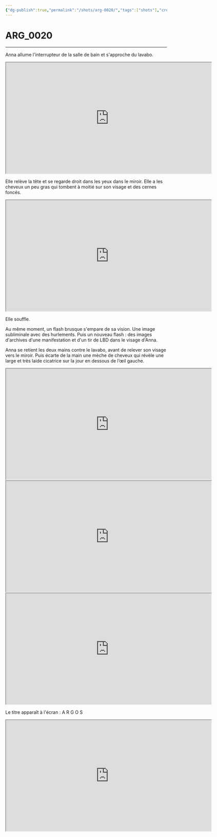 ```yaml
---
{"dg-publish":true,"permalink":"/shots/arg-0020/","tags":["shots"],"created":"2024-12-19","updated":"2025-01-29"}
---
```



# ARG_0020
---
Anna allume l'interrupteur de la salle de bain et s'approche du lavabo.

<iframe src="https://drive.google.com/file/d/1S21GYxMvi1uK-X6gCZrWG9Xv_daHypDt/preview" width="640" height="346" allow="autoplay"></iframe>

Elle relève la tête et se regarde droit dans les yeux dans le miroir. Elle a les cheveux un peu gras qui tombent à moitié sur son visage et des cernes foncés.

<iframe src="https://drive.google.com/file/d/1jccWVwnNiWJ3Pr9A8LXT-F3a7mYqZMhz/preview" width="640" height="346" allow="autoplay"></iframe>

Elle souffle.

Au même moment, un flash brusque s'empare de sa vision. Une image subliminale avec des hurlements. Puis un nouveau flash : des images d'archives d'une manifestation et d'un tir de LBD dans le visage d'Anna.

Anna se retient les deux mains contre le lavabo, avant de relever son visage vers le miroir. Puis écarte de la main une mèche de cheveux qui révèle une large et très laide cicatrice sur la jour en dessous de l’œil gauche.

<iframe src="https://drive.google.com/file/d/15PU59a2h5IMQ84hhhHjugP9a5ITSnity/preview" width="640" height="346" allow="autoplay"></iframe>
<iframe src="https://drive.google.com/file/d/1Y3aBrK9cufq8sBBcdWyAnlHzqvEK_xf2/preview" width="640" height="346" allow="autoplay"></iframe>
<iframe src="https://drive.google.com/file/d/1OpcdE5jOuG3MXH1HAyBd82eYXlvO8Xvl/preview" width="640" height="346" allow="autoplay"></iframe>

Le titre apparaît à l'écran : A R G O S

<iframe src="https://drive.google.com/file/d/1ANyYPWgxY_jg67L1_2qxhP3exmdcADU9/preview" width="640" height="346" allow="autoplay"></iframe>
